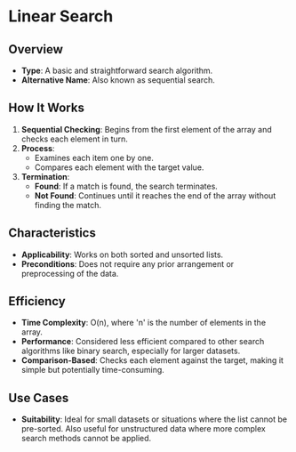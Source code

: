 # Linear Search

## Overview
- **Type**: A basic and straightforward search algorithm.
- **Alternative Name**: Also known as sequential search.

## How It Works
1. **Sequential Checking**: Begins from the first element of the array and checks each element in turn.
2. **Process**:
   - Examines each item one by one.
   - Compares each element with the target value.
3. **Termination**:
   - **Found**: If a match is found, the search terminates.
   - **Not Found**: Continues until it reaches the end of the array without finding the match.

## Characteristics
- **Applicability**: Works on both sorted and unsorted lists.
- **Preconditions**: Does not require any prior arrangement or preprocessing of the data.

## Efficiency
- **Time Complexity**: O(n), where 'n' is the number of elements in the array.
- **Performance**: Considered less efficient compared to other search algorithms like binary search, especially for larger datasets.
- **Comparison-Based**: Checks each element against the target, making it simple but potentially time-consuming.

## Use Cases
- **Suitability**: Ideal for small datasets or situations where the list cannot be pre-sorted. Also useful for unstructured data where more complex search methods cannot be applied.
